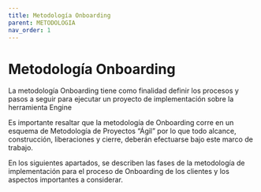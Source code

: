 ```yaml
---
title: Metodología Onboarding
parent: METODOLOGIA
nav_order: 1
---
```


# Metodología Onboarding

La metodología Onboarding tiene como finalidad definir los procesos y pasos a seguir para ejecutar un proyecto de implementación sobre la herramienta Engine



Es importante resaltar que la metodología de Onboarding corre en un esquema de Metodología de Proyectos “Ágil” por lo que todo alcance, construcción, liberaciones y cierre, deberán efectuarse bajo este marco de trabajo.

En los siguientes apartados, se describen las fases de la metodología de implementación para el proceso de Onboarding de los clientes y los aspectos importantes a considerar.
